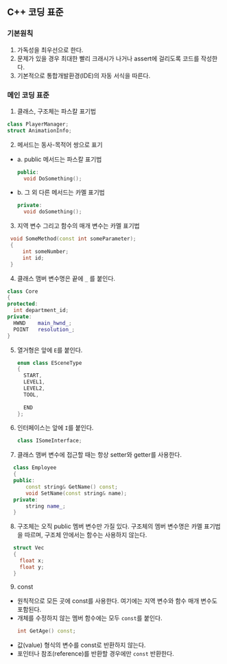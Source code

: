 ## C++ 코딩 표준

### 기본원칙
1. 가독성을 최우선으로 한다.
2. 문제가 있을 경우 최대한 빨리 크래시가 나거나 assert에 걸리도록 코드를 작성한다.
3. 기본적으로 통합개발환경(IDE)의 자동 서식을 따른다.

### 메인 코딩 표준
1. 클래스, 구조체는 파스칼 표기법
  ```C++
  class PlayerManager;
  struct AnimationInfo;
  ```

2. 메서드는 동사-목적어 쌍으로 표기 
  - a. public 메서드는 파스칼 표기법
    ```C++
    public:
      void DoSomething();
    ```
 - b. 그 외 다른 메서드는 카멜 표기법
    ```C++
    private:
      void doSomething();
    ```

3. 지역 변수 그리고 함수의 매개 변수는  카멜 표기법
  ```C++
   void SomeMethod(const int someParameter);
   {
       int someNumber;
       int id;
   }
  ```

4. 클래스 맴버 변수명은 끝에 `_` 를 붙인다.
  ```C++
  class Core
  {
  protected:
    int department_id;
  private:
    HWND	main_hwnd_;
    POINT	resolution_;
  }
  ```

5. 열거형은 앞에 `E`를 붙인다.
   ```C++
   enum class ESceneType
   {
     START,
     LEVEL1,
     LEVEL2,
     TOOL,
  
     END
   };
   ```

6. 인터페이스는 앞에 `I`를 붙인다.
   ```C++
   class ISomeInterface;
   ```

7. 클래스 맴버 변수에 접근할 때는 항상 setter와 getter를 사용한다.
```C++
  class Employee
  {
  public:
      const string& GetName() const;
      void SetName(const string& name);
  private:
      string name_;
  }
```

8. 구조체는 오직 public 멤버 변수만 가질 있다. 구조체의 멤버 변수명은 카멜 표기법을 따르며, 구조체 안에서는 함수는 사용하지 않는다.
```C++
  struct Vec
  {
    float x;
    float y;
  }
```

9. const
  - 원칙적으로 모든 곳에 const를 사용한다. 여기에는 지역 변수와 함수 매개 변수도 포함된다.
  - 개체를 수정하지 않는 멤버 함수에는 모두 `const`를 붙인다.
    ```C++
    int GetAge() const;
    ```
  - 값(value)  형식의 변수를 const로 반환하지 않는다.
  - 포인터나 참조(reference)를 반환할 경우에만 `const` 반환한다.
















